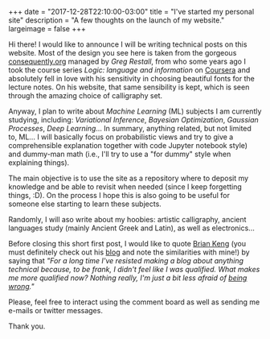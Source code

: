 +++
date = "2017-12-28T22:10:00-03:00"
title = "I've started my personal site"
description = "A few thoughts on the launch of my website."
largeimage = false
+++

Hi there! I would like to announce I will be writing technical posts on this
website. Most of the design you see here is taken from the gorgeous <a href="http://consequently. org" target="_blank">consequently.org</a> managed by <em>Greg Restall</em>, from who some years ago I took
the course series <em>Logic: language and information</em> on <a href="http://coursera.org" target="_blank">Coursera</a> and absolutely fell in love with his sensitivity in choosing beautiful fonts for the lecture
notes. On his website, that same sensibility is kept, which is seen through
the amazing choice of calligraphy set.

Anyway, I plan to write about <em>Machine Learning</em> (ML) subjects I am currently
studying, including: <em>Variational Inference</em>, <em>Bayesian Optimization</em>, <em>Gaussian
Processes</em>, <em>Deep Learning</em>… In summary, anything related, but not limited to, ML…
I will basically focus on probabilistic views and try to give a comprehensible
explanation together with code Jupyter notebook style) and dummy-man math (i.e., I'll try to use a "for dummy" style when explaining things).

The main objective is to use the site as a repository where to deposit my
knowledge and be able to revisit when needed (since I keep forgetting things, :D).
On the process I hope this is also going to be useful for someone else starting
to learn these subjects.

Randomly, I will aso write about my hoobies: artistic calligraphy, ancient
languages study (mainly Ancient Greek and Latin), as well as electronics...

Before closing this short first post, I would like to quote <a href="http://bjlkeng.github.io/posts/a-first-post/" target="_blank">Brian Keng</a>
(you must definitely check out his <a href="http://bjlkeng.github.io" target="_blank">blog</a> and note the similarities with mine!) by saying that
<em>"For a long time I've resisted making a blog about anything technical because,
to be frank, I didn't feel like I was qualified. What makes me more qualified now?
Nothing really, I'm just a bit less afraid of <a href="https://xkcd.com/386/" target="_blank">being wrong</a>."</em>

Please, feel free to interact using the comment board as well as sending me e-mails
or twitter messages.

Thank you.